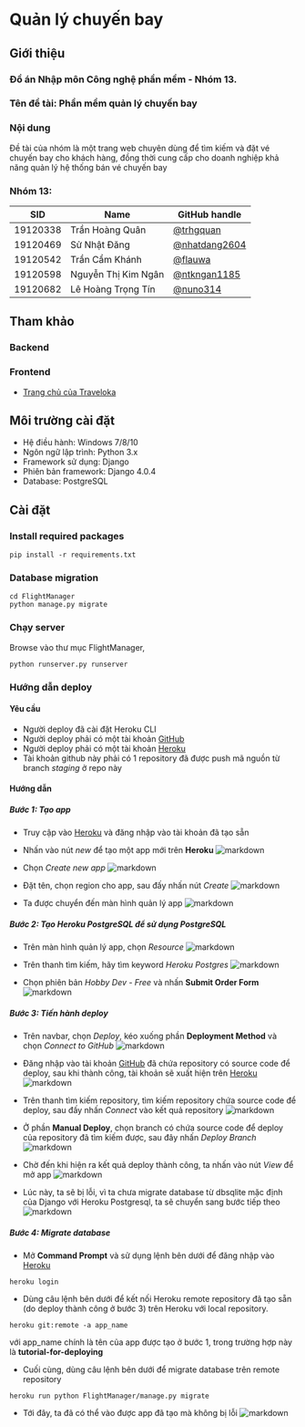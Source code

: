 # Quản lý chuyến bay

## Giới thiệu
### Đồ án Nhập môn Công nghệ phần mềm - Nhóm 13.
### Tên đề tài: Phần mềm quản lý chuyến bay
### Nội dung
Đề tài của nhóm là một trang web chuyên dùng để tìm kiếm và đặt vé chuyến bay cho khách hàng, đồng thời cung cấp cho doanh nghiệp khả năng quản lý hệ thống bán vé chuyến bay

### Nhóm 13:
|SID|Name|GitHub handle|
|---|----|-------------|
|19120338|Trần Hoàng Quân|[@trhgquan](https://github.com/trhgquan)|
|19120469|Sử Nhật Đăng|[@nhatdang2604](https://github.com/nhatdang2604)|
|19120542|Trần Cẩm Khánh|[@flauwa](https://github.com/flauwa)|
|19120598|Nguyễn Thị Kim Ngân|[@ntkngan1185](https://github.com/ntkngan1185)|
|19120682|Lê Hoàng Trọng Tín|[@nuno314](https://github.com/nuno314)|

## Tham khảo
### Backend
### Frontend
- [Trang chủ của Traveloka](https://www.traveloka.com)

## Môi trường cài đặt
- Hệ điều hành: Windows 7/8/10
- Ngôn ngữ lập trình: Python 3.x
- Framework sử dụng: Django
- Phiên bản framework: Django 4.0.4
- Database: PostgreSQL

## Cài đặt
### Install required packages
```
pip install -r requirements.txt
```

### Database migration
```
cd FlightManager
python manage.py migrate
```

### Chạy server
Browse vào thư mục FlightManager,
```
python runserver.py runserver
```

### Hướng dẫn deploy
#### Yêu cầu
- Người deploy đã cài đặt Heroku CLI
- Người deploy phải có một tài khoản [GitHub](https://www.github.com)
- Người deploy phải có một tài khoản [Heroku](https://www.heroku.com/)
- Tài khoản github này phải có 1 repository đã được push mã nguồn từ branch _staging_ ở repo này

#### Hướng dẫn
##### Bước 1: Tạo app
- Truy cập vào [Heroku](https://www.heroku.com/) và đăng nhập vào tài khoản đã tạo sẵn
- Nhấn vào nút _new_ để tạo một app mới trên __Heroku__
![markdown](deploy_tutorial/step_1.png)

- Chọn _Create new app_
![markdown](deploy_tutorial/step_2.png)

- Đặt tên, chọn region cho app, sau đấy nhấn nút _Create_
![markdown](deploy_tutorial/step_3.png)

- Ta được chuyển đến màn hình quản lý app
![markdown](deploy_tutorial/step_4.png)

##### Bước 2: Tạo Heroku PostgreSQL để sử dụng PostgreSQL
- Trên màn hình quản lý app, chọn _Resource_
![markdown](deploy_tutorial/step_5.png)

- Trên thanh tìm kiếm, hãy tìm keyword _Heroku Postgres_
![markdown](deploy_tutorial/step_6.png)

- Chọn phiên bản _Hobby Dev - Free_ và nhấn __Submit Order Form__
![markdown](deploy_tutorial/step_7.png)

##### Bước 3: Tiến hành deploy

- Trên navbar, chọn _Deploy_, kéo xuống phần __Deployment Method__ và chọn _Connect to GitHub_
![markdown](deploy_tutorial/step_8.png)

- Đăng nhập vào tài khoản [GitHub](https://www.github.com) đã chứa repository có source code để deploy, sau khi thành công, tài khoản sẽ xuất hiện trên [Heroku](https://www.heroku.com/)
![markdown](deploy_tutorial/step_9.png)

- Trên thanh tìm kiếm repository, tìm kiếm repository chứa source code để deploy, sau đấy nhấn _Connect_ vào kết quả repository
![markdown](deploy_tutorial/step_10.png)

- Ở phần __Manual Deploy__, chọn branch có chứa source code để deploy của repository đã tìm kiếm được, sau đây nhấn _Deploy Branch_
![markdown](deploy_tutorial/step_11.png)

- Chờ đến khi hiện ra kết quả deploy thành công, ta nhấn vào nút _View_ để mở app
![markdown](deploy_tutorial/step_12.png)

- Lúc này, ta sẽ bị lỗi, vì ta chưa migrate database từ dbsqlite mặc định của Django với Heroku Postgresql, ta sẽ chuyển sang bước tiếp theo
![markdown](deploy_tutorial/step_13.png)

##### Bước 4: Migrate database

- Mở __Command Prompt__ và sử dụng lệnh bên dưới để đăng nhập vào [Heroku](https://www.heroku.com/)
```
heroku login
```

- Dùng câu lệnh bên dưới để kết nối Heroku remote repository đã tạo sẵn (do deploy thành công ở bước 3) trên Heroku với local repository.
```
heroku git:remote -a app_name
```
với app_name chính là tên của app được tạo ở bước 1, trong trường hợp này là __tutorial-for-deploying__

- Cuối cùng, dùng câu lệnh bên dưới để migrate database trên remote repository
```
heroku run python FlightManager/manage.py migrate
```

- Tới đây, ta đã có thể vào được app đã tạo mà không bị lỗi
![markdown](deploy_tutorial/step_14.png)